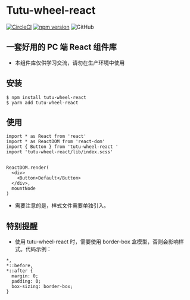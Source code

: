 # Tutu-wheel-react

[![CircleCI](https://circleci.com/gh/weite122/Tutu-wheel-react.svg?style=svg)](https://circleci.com/gh/weite122/Tutu-wheel-react)  [![npm version](https://badge.fury.io/js/tutu-wheel-react.svg)](https://badge.fury.io/js/tutu-wheel-react)  ![GitHub](https://img.shields.io/github/license/weite122/Tutu-wheel-react)


## 一套好用的 PC 端 React 组件库


- 本组件库仅供学习交流，请勿在生产环境中使用

## 安装
```vue
$ npm install tutu-wheel-react 
$ yarn add tutu-wheel-react 
```

## 使用

```vue
import * as React from 'react'
import * as ReactDOM from 'react-dom'
import { Button } from 'tutu-wheel-react '
import 'tutu-wheel-react/lib/index.scss'


ReactDOM.render(
  <div>
    <Button>Default</Button>
  </div>,
  mountNode
)
```

- 需要注意的是，样式文件需要单独引入。

## 特别提醒
- 使用 tutu-wheel-react 时，需要使用 border-box 盒模型，否则会影响样式。代码示例：
```vue
*,
*::before,
*::after {
  margin: 0;
  padding: 0;
  box-sizing: border-box;
}
```

